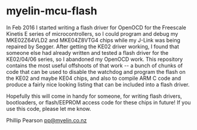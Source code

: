 # myelin-mcu-flash

In Feb 2016 I started writing a flash driver for OpenOCD for the Freescale Kinetis E series of microcontrollers,
so I could program and debug my MKE02Z64VLD2 and MKE04Z8VTG4 chips while my J-Link was being repaired by Segger.
After getting the KE02 driver working, I found that someone else had already written and tested a flash driver
for the KE02/04/06 series, so I abandoned my OpenOCD work.  This repository contains the most useful offshoots
of that work -- a bunch of chunks of code that can be used to disable the watchdog and program the flash on the
KE02 and maybe KE04 chips, and also to compile ARM C code and produce a fairly nice looking listing that can be
included into a flash driver.

Hopefully this will come in handy for someone, for writing flash drivers, bootloaders, or flash/EEPROM access
code for these chips in future!  If you use this code, please let me know.

Phillip Pearson <pp@myelin.co.nz>
